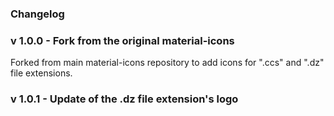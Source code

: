 ### Changelog

### v 1.0.0 - Fork from the original material-icons

Forked from main material-icons repository to add icons for ".ccs" and ".dz" file extensions.

### v 1.0.1 - Update of the .dz file extension's logo
